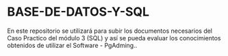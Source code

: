 # BASE-DE-DATOS-Y-SQL
En este repositorio se utilizará para subir los documentos necesarios del Caso Practico del módulo 3 (SQL) y así se pueda evaluar los conocimientos obtenidos de utilizar el Software - PgAdming..
